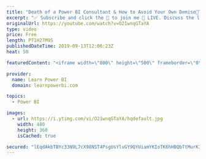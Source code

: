 ```yaml
---
title: "Death of a Power BI Consultant & How to Avoid Your Own Demise🔴Talk Power BI LIVE(Subscribe & Join)"
excerpt: "✅ Subscribe and click the 🔔 to join me 🔴 LIVE. Discuss the latest in Power BI and ask any Power BI question. 💡 Join the Talk Power BI Insider's Club at http://www.TalkPowerBI.com for special privileges and access 👉 Connect with Manuel Fuentes at https://www.linkedin.com/in/manuelfuentes1/  Hello,"
originalUrl: https://youtube.com/watch?v=O21wnqGTaYA
type: video
price: Free
length: PT1H27M9S
publishedDateTime: 2019-09-13T12:06:23Z
heat: 50

featuredContent: "<iframe width=\"800\" height=\"500\" frameborder=\"0\" src=\"https://www.youtube.com/embed/O21wnqGTaYA\" allow=\"accelerometer; autoplay; encrypted-media; gyroscope; picture-in-picture\" allowfullscreen></iframe>"

provider:
  name: Learn Power BI
  domain: learnpowerbi.com

topics:
  - Power BI

images:
  - url: https://i.ytimg.com/vi/O21wnqGTaYA/hqdefault.jpg
    width: 480
    height: 360
    isCached: true

secured: "lEqdAkbTBYc33N9L7cX98NST4PsgUsYlvGY9QYUiamYKIoTK6hHBQbTtMurKIFOJe72tdtvRRhHO6AgnKbpDnt6FSNo63KDcy2DKSvrfZN/9pcS5yXrTn+nAp9zvppg5c9toXQgGZluxCPXNa9+S+JflHuOIjMkJCwbDbweszfOMpHbErvZ5Uh9gobG2Oe3CkUAgxKAhGpMgJhERCXDSvppkPYaM/orLPUbNRGe3mYqfrcIg20IPtHQkB7jPNXD1fIVk2sIQQpEHBiTXSJUuJBBfthLX4v9PWFFO/UviF/S8ZT9Po3LLBzv8VDLR24RUoW8l2j9hzZtYZizMb2wCC8dgTcrjQoAjBVFCsOykrpInuQA6ux2b/HnQugXzCS8bMDQ5flQNSLj5e7/KF5a/1QbUnxwGZoknbvMmeR0ZQrs=;SM+2YcoMlRIUdZD9nleWsw=="
---
```


